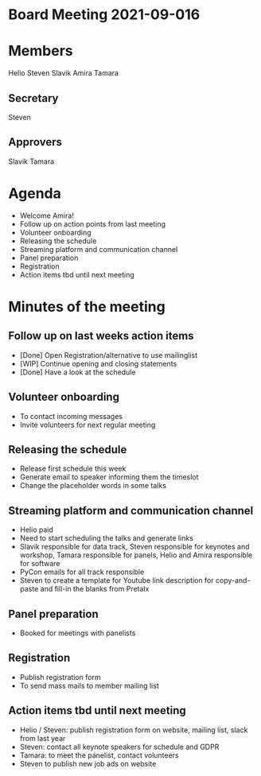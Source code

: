 # Board Meeting 2021-09-016

# Members
Helio
Steven
Slavik
Amira
Tamara

## Secretary
Steven

## Approvers
Slavik
Tamara

# Agenda
* Welcome Amira!
* Follow up on action points from last meeting
* Volunteer onboarding
* Releasing the schedule
* Streaming platform and communication channel
* Panel preparation
* Registration
* Action items tbd until next meeting

# Minutes of the meeting

## Follow up on last weeks action items
- [Done] Open Registration/alternative to use mailinglist
- [WIP] Continue opening and closing statements
- [Done] Have a look at the schedule

## Volunteer onboarding
- To contact incoming messages
- Invite volunteers for next regular meeting

## Releasing the schedule
- Release first schedule this week
- Generate email to speaker informing them the timeslot
- Change the placeholder words in some talks

## Streaming platform and communication channel
- Helio paid
- Need to start scheduling the talks and generate links
- Slavik responsible for data track, Steven responsible for keynotes and workshop, Tamara responsible for panels, Helio and Amira responsible for software
- PyCon emails for all track responsible
- Steven to create a template for Youtube link description for copy-and-paste and fill-in the blanks from Pretalx

## Panel preparation
- Booked for meetings with panelists

## Registration
- Publish registration form
- To send mass mails to member mailing list

## Action items tbd until next meeting
- Helio / Steven: publish registration form on website, mailing list, slack from last year
- Steven: contact all keynote speakers for schedule and GDPR
- Tamara: to meet the panelist, contact volunteers
- Steven to publish new job ads on website
